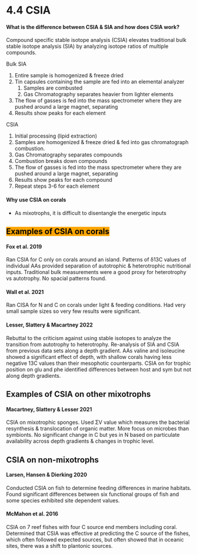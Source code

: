 # 4.4 CSIA

#### What is the difference between CSIA & SIA and how does CSIA work?&#x20;

Compound specific stable isotope analysis (CSIA) elevates traditional bulk stable isotope analysis (SIA) by analyzing isotope ratios of multiple compounds.&#x20;

Bulk SIA&#x20;

1. Entire sample is homogenized & freeze dried
2. Tin capsules containing the sample are fed into an elemental analyzer&#x20;
   1. Samples are combusted&#x20;
   2. Gas Chromatography separates heavier from lighter elements&#x20;
3. The flow of gasses is fed into the mass spectrometer where they are pushed around a large magnet, separating&#x20;
4. Results show peaks for each element&#x20;

CSIA

1. Initial processing (lipid extraction)&#x20;
2. Samples are homogenized & freeze dried & fed into gas chromatograph combustion.&#x20;
3. Gas Chromatography separates compounds&#x20;
4. Combustion breaks down compounds&#x20;
5. The flow of gasses is fed into the mass spectrometer where they are pushed around a large magnet, separating&#x20;
6. Results show peaks for each compound
7. Repeat steps 3-6 for each element&#x20;

#### Why use CSIA on corals

* As mixotrophs, it is difficult to disentangle the energetic inputs&#x20;

## <mark style="background-color:orange;">Examples of CSIA on corals</mark>&#x20;

#### Fox et al. 2019

Ran CSIA for C only on corals around an island. Patterns of δ13C values of individual AAs provided separation of autotrophic & heterotrophic nutritional inputs. Traditional bulk measurements were a good proxy for heterotrophy vs autotrophy.  No spacial patterns found.&#x20;

#### Wall et al. 2021

Ran CISA for N and C on corals under light & feeding conditions. Had very small sample sizes so very few results were significant.&#x20;

#### Lesser, Slattery & Macartney 2022

Rebuttal to the criticism against using stable isotopes to analyze the transition from autotrophy to heterotrophy. Re-analysis of SIA and CSIA from previous data sets along a depth gradient. AAs valine and isoleucine showed a significant effect of depth, with shallow corals having less negative 13C values than their mesophotic counterparts. CSIA on for trophic position on glu and phe identified differences between host and sym but not along depth gradients.&#x20;

## Examples of CSIA on other mixotrophs&#x20;

#### Macartney, Slattery & Lesser 2021&#x20;

CSIA on mixotrophic sponges. Used ΣV value which measures the bacterial resynthesis & translocation of organic matter. More focus on microbes than symbionts. No significant change in C but yes in N based on particulate availability across depth gradients & changes in trophic level.&#x20;

## CSIA on non-mixotrophs

#### Larsen, Hansen & Dierking 2020

Conducted CSIA on fish to determine feeding differences in marine habitats. Found significant differences between six functional groups of fish and some species exhibited site dependent values.&#x20;

#### McMahon et al. 2016&#x20;

CSIA on 7 reef fishes with four C source end members including coral. Determined that CSIA was effective at predicting the C source of the fishes, which often followed expected sources, but often showed that in oceanic sites, there was a shift to plantonic sources.&#x20;
